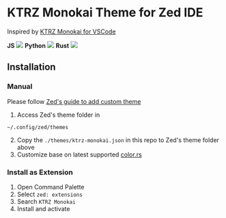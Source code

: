# KTRZ Monokai Theme for Zed IDE

Inspired by [KTRZ Monokai for VSCode](https://github.com/ixkaito/ktrz-monokai)

**JS**
![](./screenshots/js.png)
**Python**
![](./screenshots/python.png)
**Rust**
![](./screenshots/rust.png)

## Installation

### Manual

Please follow [Zed's guide to add custom theme](https://zed.dev/blog/user-themes-now-in-preview)

1. Access Zed's theme folder in

```
~/.config/zed/themes
```

2. Copy the `./themes/ktrz-monokai.json` in this repo to Zed's theme folder above
3. Customize base on latest supported [color.rs](https://github.com/zed-industries/zed/blob/main/crates/theme/src/styles/colors.rs)

### Install as Extension

1. Open Command Palette
2. Select `zed: extensions`
3. Search `KTRZ Monokai`
4. Install and activate
